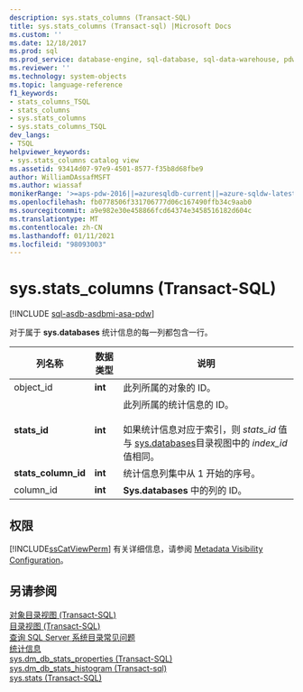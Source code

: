 ```yaml
---
description: sys.stats_columns (Transact-SQL)
title: sys.stats_columns (Transact-sql) |Microsoft Docs
ms.custom: ''
ms.date: 12/18/2017
ms.prod: sql
ms.prod_service: database-engine, sql-database, sql-data-warehouse, pdw
ms.reviewer: ''
ms.technology: system-objects
ms.topic: language-reference
f1_keywords:
- stats_columns_TSQL
- stats_columns
- sys.stats_columns
- sys.stats_columns_TSQL
dev_langs:
- TSQL
helpviewer_keywords:
- sys.stats_columns catalog view
ms.assetid: 93414d07-97e9-4501-8577-f35b8d68fbe9
author: WilliamDAssafMSFT
ms.author: wiassaf
monikerRange: '>=aps-pdw-2016||=azuresqldb-current||=azure-sqldw-latest||>=sql-server-2016||>=sql-server-linux-2017||=azuresqldb-mi-current'
ms.openlocfilehash: fb0778506f331706777d06c167490ffb34c9aab0
ms.sourcegitcommit: a9e982e30e458866fcd64374e3458516182d604c
ms.translationtype: MT
ms.contentlocale: zh-CN
ms.lasthandoff: 01/11/2021
ms.locfileid: "98093003"
---
```

# <a name="sysstats_columns-transact-sql"></a>sys.stats_columns (Transact-SQL)
[!INCLUDE [sql-asdb-asdbmi-asa-pdw](../../includes/applies-to-version/sql-asdb-asdbmi-asa-pdw.md)]

  对于属于 **sys.databases** 统计信息的每一列都包含一行。  
  
|列名称|数据类型|说明|  
|-----------------|---------------|-----------------|  
|object_id|**int**|此列所属的对象的 ID。|  
|**stats_id**|**int**|此列所属的统计信息的 ID。<br /><br />如果统计信息对应于索引，则 *stats_id* 值与 [sys.databases](../../relational-databases/system-catalog-views/sys-indexes-transact-sql.md)目录视图中的 *index_id* 值相同。|  
|**stats_column_id**|**int**|统计信息列集中从 1 开始的序号。|  
|column_id|**int**|**Sys.databases** 中的列的 ID。|  
  
## <a name="permissions"></a>权限  
 [!INCLUDE[ssCatViewPerm](../../includes/sscatviewperm-md.md)] 有关详细信息，请参阅 [Metadata Visibility Configuration](../../relational-databases/security/metadata-visibility-configuration.md)。  
  
## <a name="see-also"></a>另请参阅  
 [对象目录视图 (Transact-SQL)](../../relational-databases/system-catalog-views/object-catalog-views-transact-sql.md)   
 [目录视图 (Transact-SQL)](../../relational-databases/system-catalog-views/catalog-views-transact-sql.md)   
 [查询 SQL Server 系统目录常见问题](../../relational-databases/system-catalog-views/querying-the-sql-server-system-catalog-faq.md)  
 [统计信息](../../relational-databases/statistics/statistics.md)    
 [sys.dm_db_stats_properties (Transact-SQL)](../../relational-databases/system-dynamic-management-views/sys-dm-db-stats-properties-transact-sql.md)   
 [sys.dm_db_stats_histogram &#40;Transact-sql&#41;](../../relational-databases/system-dynamic-management-views/sys-dm-db-stats-histogram-transact-sql.md)   
 [sys.stats (Transact-SQL)](../../relational-databases/system-catalog-views/sys-stats-transact-sql.md)  
  
  
